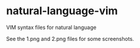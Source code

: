 # natural-language-vim
VIM syntax files for natural language

See the 1.png and 2.png files for some screenshots.
